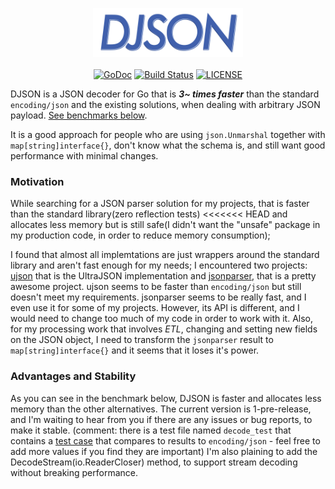 <p align="center">
<img 
    src="assets/logo.png" width="240" height="78" border="0" alt="DJSON">
<br/><br/>
<a href="https://godoc.org/github.com/a8m/djson"><img src="https://img.shields.io/badge/api-reference-blue.svg?style=flat-square" alt="GoDoc"></a>
<a href="https://travis-ci.org/a8m/djson"><img src="https://img.shields.io/travis/a8m/djson.svg?style=flat-square"
alt="Build Status"></a>
<a href="LICENSE"><img src="https://img.shields.io/badge/license-MIT-blue.svg?style=flat-square" alt="LICENSE"></a>
</p>

DJSON is a JSON decoder for Go that is ___3~ times faster___ than
the standard `encoding/json` and the existing solutions, when dealing with
arbitrary JSON payload. [See benchmarks below](#benchmark).

It is a good approach for people who are using `json.Unmarshal` together
with `map[string]interface{}`, don't know what the schema is, and still
want good performance with minimal changes.

### Motivation
While searching for a JSON parser solution for my projects, that is faster than the standard library(zero reflection tests)
<<<<<<< HEAD
and allocates less memory but is still safe(I didn't want the "unsafe" package in my production code, in order to reduce memory consumption);

I found that almost all implemtations are just wrappers around the standard library
and aren't fast enough for my needs;
I encountered two projects: [ujson](https://github.com/mreiferson/go-ujson) that is the UltraJSON implementation
and [jsonparser](https://github.com/buger/jsonparser), that is a pretty awesome project.
ujson seems to be faster than `encoding/json` but still doesn't meet my
requirements.
jsonparser seems to be really fast, and I even use it for some of my
projects.
However, its API is different, and I would need to change too much of my
code in order to work with it.
Also, for my processing work that involves _ETL_, changing and setting new
fields on the JSON object, I need to transform the `jsonparser`
result to `map[string]interface{}` and it seems that it loses it's
power.

### Advantages and Stability
As you can see in the benchmark below, DJSON is faster and allocates
less memory than the other alternatives.
The current version is 1-pre-release, and I'm waiting to hear from you
if there are any issues or bug reports, to make it stable.
(comment: there is a test file named `decode_test` that contains a [test case](link) that
compares to results to `encoding/json` - feel free to add more values if you find they are important)
I'm also plaining to add the DecodeStream(io.ReaderCloser) method, to support stream decoding
without breaking performance.




